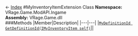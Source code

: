 ← [Index](index.md)
#MyInventoryItemExtension Class
**Namespace:** VRage.Game.ModAPI.Ingame  
**Assembly:** VRage.Game.dll  
###Methods
|Member|Description|
|---|---|
|[`MyDefinitionId GetDefinitionId(IMyInventoryItem self)`](VRage.Game.ModAPI.Ingame.GetDefinitionId.md)||

